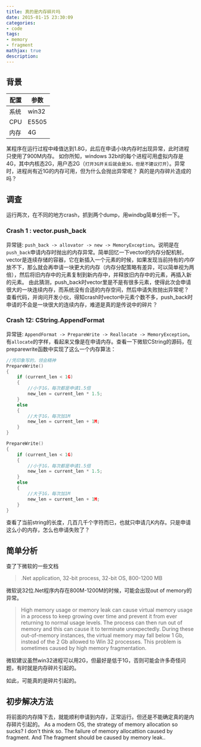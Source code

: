 ```yaml
---
title: 真的是内存碎片吗
date: 2015-01-15 23:30:09
categories:
- code
tags: 
- memory
- fragment
mathjax: true
description:
---
```



## 背景 


| 配置        | 参数           |
| ------------- |-------------|
| 系统      | win32 |
| CPU      | E5505      |
| 内存      | 4G      |


某程序在运行过程中峰值达到1.8G，此后在申请小块内存时出现异常，此时进程只使用了900M内存。
如你所知，windows 32bit的每个进程可用虚拟内存是4G，其中内核态2G，用户态2G（`打开3G开关后就会是3G，但是不建议打开`）。异常时，进程尚有近1G的内存可用，但为什么会抛出异常呢？
真的是内存碎片造成的吗？

<!--more-->

## 调查


运行两次，在不同的地方crash，抓到两个dump，用windbg简单分析一下。

### Crash 1 : vector.push_back

异常链:  `push_back -> allovator -> new -> MemoryException`。说明是在`push_back`申请内存时抛出的内存异常。简单回忆一下vector的内存分配机制，vector是连续存储的容器，它在新插入一个元素的时候，如果发现当前持有的*内存*放不下，那么就会再申请一块更大的内存（内存分配策略有差异，可以简单视为两倍），然后将旧内存中的元素复制到新内存中，并释放旧内存中的元素，再插入新的元素。
由此猜测，push_back时vector里是不是有很多元素，使得此次会申请很大的一块连续内存，而系统没有合适的内存空间，然后申请失败抛出异常呢？
查看代码，并询问开发小伙，得知crash时vector中元素个数不多，push_back时申请的不会是一块很大的连续内存，难道是真的是传说中的碎片？


### Crash 12: CString.AppendFormat


异常链:  `AppendFormat -> PrepareWrite -> Reallocate -> MemoryException`。
有`allocate`的字样，看起来又像是在申请内存。查看一下微软CString的源码，在preparewrite函数中实现了这么一个内存算法：

``` cpp
//凭印象写的，领会精神
PrepareWrite()
{
	if (current_len < 1G)
	{
		//小于1G，每次都是申请1.5倍
		new_len = current_len * 1.5;
	}
	else
	{
		//大于1G，每次加1M
		new_len = current_len + 1M;
	}
}
```

```cpp
PrepareWrite()
{
	if (current_len < 1G)
	{
		//小于1G，每次都是申请1.5倍
		new_len = current_len * 1.5;
	}
	else
	{
		//大于1G，每次加1M
		new_len = current_len + 1M;
	}
}
```


查看了当前string的长度，几百几千个字符而已，也就只申请几K内存。只是申请这么小的内存，怎么也申请失败了？


## 简单分析

查了下微软的一些文档

> .Net application, 32-bit process, 32-bit OS, 800-1200 MB

微软说32位.Net程序内存在800M-1200M的时候，可能会出现out of memory的异常。

> High memory usage or memory leak can cause virtual memory usage in a process to keep growing over time and prevent it from ever returning to normal usage levels. The process can then run out of memory and this can cause it to terminate unexpectedly. During these out-of-memory instances, the virtual memory may fall below 1 Gb, instead of the 2 Gb allowed to Win 32 processes. This problem is sometimes caused by high memory fragmentation.

微软建议虽然win32进程可以用2G，但最好是低于1G，否则可能会许多奇怪问题，有时就是内存碎片引起的。

如此，可能真的是碎片引起的。


## 初步解决方法

将前面的内存降下去，就能顺利申请到内存，正常运行。但还是不能确定真的是内存碎片引起的。
As a modern OS, the strategy of memory allocation so sucks? I don't think so. The  failure of memory allocattion caused by fragment. And The fragment should be caused by memory leak..
